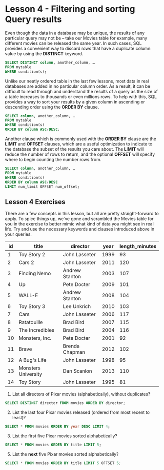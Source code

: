 # Lesson 4 - Filtering and sorting Query results

Even though the data in a database may be unique, the results of any particular query may not be – take our Movies table for example, many different movies can be released the same year. In such cases, SQL provides a convenient way to discard rows that have a duplicate column value by using the **DISTINCT** keyword.

```sql
SELECT DISTINCT column, another_column, …
FROM mytable
WHERE condition(s);
```

Unlike our neatly ordered table in the last few lessons, most data in real databases are added in no particular column order. As a result, it can be difficult to read through and understand the results of a query as the size of a table increases to thousands or even millions rows. To help with this, SQL provides a way to sort your results by a given column in ascending or descending order using the **ORDER BY** clause.

```sql
SELECT column, another_column, …
FROM mytable
WHERE condition(s)
ORDER BY column ASC/DESC;
```

Another clause which is commonly used with the **ORDER BY** clause are the **LIMIT** and **OFFSET** clauses, which are a useful optimization to indicate to the database the subset of the results you care about. The **LIMIT** will reduce the number of rows to return, and the optional **OFFSET** will specify where to begin counting the number rows from.

```sql
SELECT column, another_column, …
FROM mytable
WHERE condition(s)
ORDER BY column ASC/DESC
LIMIT num_limit OFFSET num_offset;
```

## Lesson 4 Exercises

There are a few concepts in this lesson, but all are pretty straight-forward to apply. To spice things up, we've gone and scrambled the Movies table for you in the exercise to better mimic what kind of data you might see in real life. Try and use the necessary keywords and clauses introduced above in your queries.

| id  | title               | director         | year | length_minutes |
|-----|---------------------|------------------|------|----------------|
| 1   | Toy Story 2         | John Lasseter    | 1999 | 93             |
| 2   | Cars 2              | John Lasseter    | 2011 | 120            |
| 3   | Finding Nemo        | Andrew Stanton   | 2003 | 107            |
| 4   | Up                  | Pete Docter      | 2009 | 101            |
| 5   | WALL-E              | Andrew Stanton   | 2008 | 104            |
| 6   | Toy Story 3         | Lee Unkrich      | 2010 | 103            |
| 7   | Cars                | John Lasseter    | 2006 | 117            |
| 8   | Ratatouille         | Brad Bird        | 2007 | 115            |
| 9   | The Incredibles     | Brad Bird        | 2004 | 116            |
| 10  | Monsters, Inc.      | Pete Docter      | 2001 | 92             |
| 11  | Brave               | Brenda Chapman   | 2012 | 102            |
| 12  | A Bug's Life        | John Lasseter    | 1998 | 95             |
| 13  | Monsters University | Dan Scanlon      | 2013 | 110            |
| 14  | Toy Story           | John Lasseter    | 1995 | 81             |

1. List all directors of Pixar movies (alphabetically), without duplicates?

```sql
SELECT DISTINCT director FROM movies ORDER BY director;
```

2. List the last four Pixar movies released (ordered from most recent to least)?

```sql
SELECT * FROM movies ORDER BY year DESC LIMIT 4;
```

3. List the first five Pixar movies sorted alphabetically?

```sql
SELECT * FROM movies ORDER BY title LIMIT 5;
```

5. List the **next** five Pixar movies sorted alphabetically?

```sql
SELECT * FROM movies ORDER BY title LIMIT 5 OFFSET 5;
```
